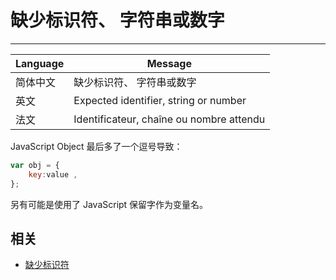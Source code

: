 
# 缺少标识符、 字符串或数字

----

| Language | Message                                  |
|----------|------------------------------------------|
| 简体中文 | 缺少标识符、 字符串或数字                |
| 英文     | Expected identifier, string or number    |
| 法文     | Identificateur, chaîne ou nombre attendu |

JavaScript Object 最后多了一个逗号导致：

```javascript
var obj = {
    key:value ,
};
```

另有可能是使用了 JavaScript 保留字作为变量名。


## 相关

* [缺少标识符](./expected-identifier.md)
